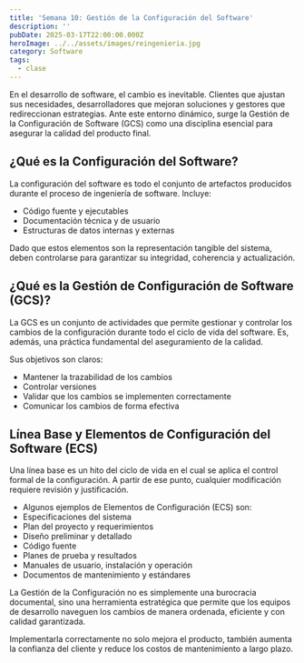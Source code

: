```yaml
---
title: 'Semana 10: Gestión de la Configuración del Software'
description: ''
pubDate: 2025-03-17T22:00:00.000Z
heroImage: ../../assets/images/reingenieria.jpg
category: Software
tags:
  - clase
---
```


En el desarrollo de software, el cambio es inevitable. Clientes que ajustan sus necesidades, desarrolladores que mejoran soluciones y gestores que redireccionan estrategias. Ante este entorno dinámico, surge la Gestión de la Configuración de Software (GCS) como una disciplina esencial para asegurar la calidad del producto final.

## ¿Qué es la Configuración del Software?

La configuración del software es todo el conjunto de artefactos producidos durante el proceso de ingeniería de software. Incluye:

- Código fuente y ejecutables
- Documentación técnica y de usuario
- Estructuras de datos internas y externas

Dado que estos elementos son la representación tangible del sistema, deben controlarse para garantizar su integridad, coherencia y actualización.

## ¿Qué es la Gestión de Configuración de Software (GCS)?

La GCS es un conjunto de actividades que permite gestionar y controlar los cambios de la configuración durante todo el ciclo de vida del software. Es, además, una práctica fundamental del aseguramiento de la calidad.

Sus objetivos son claros:

- Mantener la trazabilidad de los cambios
- Controlar versiones
- Validar que los cambios se implementen correctamente
- Comunicar los cambios de forma efectiva

## Línea Base y Elementos de Configuración del Software (ECS)

Una línea base es un hito del ciclo de vida en el cual se aplica el control formal de la configuración. A partir de ese punto, cualquier modificación requiere revisión y justificación.

- Algunos ejemplos de Elementos de Configuración (ECS) son:
- Especificaciones del sistema
- Plan del proyecto y requerimientos
- Diseño preliminar y detallado
- Código fuente
- Planes de prueba y resultados
- Manuales de usuario, instalación y operación
- Documentos de mantenimiento y estándares

La Gestión de la Configuración no es simplemente una burocracia documental, sino una herramienta estratégica que permite que los equipos de desarrollo naveguen los cambios de manera ordenada, eficiente y con calidad garantizada.

Implementarla correctamente no solo mejora el producto, también aumenta la confianza del cliente y reduce los costos de mantenimiento a largo plazo.
